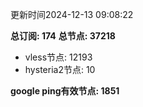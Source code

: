 更新时间2024-12-13 09:08:22

**总订阅: 174**
**总节点: 37218**
- vless节点: 12193
- hysteria2节点: 10

**google ping有效节点: 1851**
